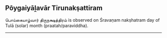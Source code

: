 ## Pôygaiyāḽavār Tirunakṣattiram
பொய்கையாழ்வார் திருநக்ஷத்திரம் is observed on Śravaṇam nakṣhatram day of Tulā (solar) month (praatah/paraviddha).



---
